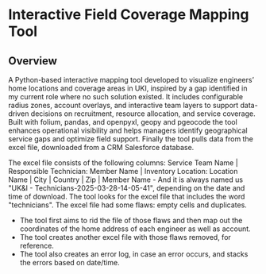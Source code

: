 # Interactive Field Coverage Mapping Tool
## Overview
A Python-based interactive mapping tool developed to visualize engineers’ home locations and coverage areas in UKI, inspired by a gap identified in my current role where no such solution existed. It includes configurable radius zones, account overlays, and interactive team layers to support data-driven decisions on recruitment, resource allocation, and service coverage. Built with folium, pandas, and openpyxl, geopy and pgeocode the tool enhances operational visibility and helps managers identify geographical service gaps and optimize field support.
Finally the tool pulls data from the excel file, downloaded from a CRM Salesforce database.

The excel file consists of the following columns: Service Team Name | Responsible Technician: Member Name	| Inventory Location: Location Name |	City | Country | Zip | Member Name - And it is always named us "UK&I - Technicians-2025-03-28-14-05-41", depending on the date and time of download. The tool looks for the excel file that includes the word "technicians".
The excel file had some flaws: empty cells and duplicates.
- The tool first aims to rid the file of those flaws and then map out the coordinates of the home address of each engineer as well as account.
- The tool creates another excel file with those flaws removed, for reference.
- The tool also creates an error log, in case an error occurs, and stacks the errors based on date/time.


